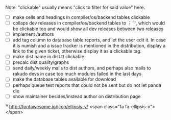 Note: "clickable" usually means "click to filter for said value" here.

- [ ] make cells and headings in compiler/os/backend tables clickable
- [ ] collaps dev releases in compiler/os/backend tables to ⋮ ¹⁾, which would be clickable too and would show all dev releases between two releases
- [ ] implement /authors
- [ ] add tag column to database table reports, and let the user edit it. In case it is numish and a issue tracker is mentioned in the distribution, display a link to the given ticket, otherwise display it as a clickable tag.
- [ ] make dist name in dist.tt clickable
- [ ] precalc dist quality/graphs
- [ ] send daily/weekly mails to dist authors, and perhaps also mails to rakudo devs in case too much modules failed in the last days
- [ ] make the database tables available for download
- [ ] perhaps queue test reports that could not be sent but do not let panda die
- [ ] show maintainer besides/instead author on distribution page

¹⁾ http://fontawesome.io/icon/ellipsis-v/ &lt;span class="fa fa-ellipsis-v">&lt;/span>
